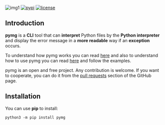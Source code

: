 ![img1](https://raw.githubusercontent.com/mimseyedi/pymg/master/docs/images/pymg-poster.png)
[![pypi](https://img.shields.io/pypi/v/redh.svg)](https://pypi.org/project/redh/) [![license](https://img.shields.io/github/license/mimseyedi/pymg.svg)](https://github.com/mimseyedi/pymg/blob/master/LICENSE)


## Introduction
 **pymg** is a **CLI** tool that can **interpret** Python files by the **Python interpreter** and display the error message in a **more readable** way if an **exception** occurs.

To understand how pymg works you can read <a href="https://github.com/mimseyedi/pymg/blob/master/docs/guide/how_does_pymg_work.md">here</a> and also to understand how to use pymg you can read <a href="https://github.com/mimseyedi/pymg/blob/master/docs/guide/how_to_use_pymg.md">here</a> and follow the examples.

pymg is an open and free project. Any contribution is welcome. If you want to cooperate, you can do it from the <a href="https://github.com/mimseyedi/pymg/pulls">pull requests</a> section of the GitHub page.


## Installation
You can use **pip** to install:
```
python3 -m pip install pymg
```